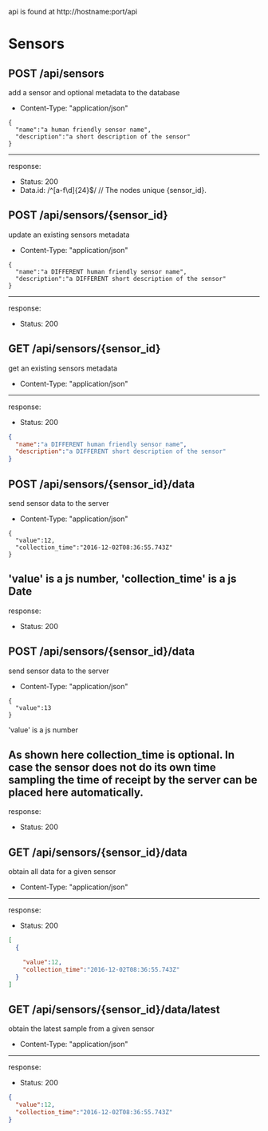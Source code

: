 api is found at http://hostname:port/api


# Sensors

## POST /api/sensors

add a sensor and optional metadata to the database
* Content-Type: "application/json"
```
{
  "name":"a human friendly sensor name",
  "description":"a short description of the sensor"
}
```
---
response:
* Status: 200
* Data.id: /^[a-f\d]{24}$/ // The nodes unique {sensor_id}.


## POST /api/sensors/{sensor_id}

update an existing sensors metadata
* Content-Type: "application/json"
```
{
  "name":"a DIFFERENT human friendly sensor name",
  "description":"a DIFFERENT short description of the sensor"
}
```
---
response:
* Status: 200


## GET /api/sensors/{sensor_id}

get an existing sensors metadata
* Content-Type: "application/json"
---
response:
* Status: 200
```json
{
  "name":"a DIFFERENT human friendly sensor name",
  "description":"a DIFFERENT short description of the sensor"
}
```


## POST /api/sensors/{sensor_id}/data

send sensor data to the server
* Content-Type: "application/json"
```
{
  "value":12,
  "collection_time":"2016-12-02T08:36:55.743Z"
}
```
'value' is a js number, 'collection_time' is a js Date
---
response:
* Status: 200


## POST /api/sensors/{sensor_id}/data

send sensor data to the server
* Content-Type: "application/json"
```
{
  "value":13
}
```
'value' is a js number

As shown here collection_time is optional. In case the sensor does not do its own time sampling the time of receipt by the server can be placed here automatically.
---
response:
* Status: 200


## GET /api/sensors/{sensor_id}/data

obtain all data for a given sensor
* Content-Type: "application/json"
---
response:
* Status: 200
```json
[
  {

    "value":12,
    "collection_time":"2016-12-02T08:36:55.743Z"
  }
]
```


## GET /api/sensors/{sensor_id}/data/latest

obtain the latest sample from a given sensor
* Content-Type: "application/json"
---
response:
* Status: 200
```json
{
  "value":12,
  "collection_time":"2016-12-02T08:36:55.743Z"
}
```
